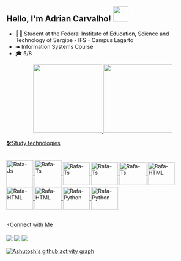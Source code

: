 ## Hello, I'm Adrian Carvalho! <img height="40em" src="https://raw.githubusercontent.com/kaueMarques/kaueMarques/master/hi.gif"/>

- 🧑‍🎓 Student at the Federal Institute of Education, Science and Technology of Sergipe - IFS - Campus Lagarto
- ➠ Information Systems Course
- 🎓 5/8 
<div align="center">
  <a href="https://github.com/AdrianCarvalhoo">
  <img height="180em" src="https://github-readme-stats.vercel.app/api?username=AdrianCarvalhoo&show_icons=true&theme=gotham&include_all_commits=true&count_private=true"/>
  <img height="180em" src="https://github-readme-stats.vercel.app/api/top-langs/?username=AdrianCarvalhoo&layout=compact&langs_count=7&theme=gotham"/>
</div>
  
  🛠Study technologies

<div style="display: inline_block"><br>
  <img align="center" alt="Rafa-Js" height="70" width="70" src="https://icongr.am/devicon/java-original-wordmark.svg?size=130&color">
  <img align="center" alt="Rafa-Ts" height="70" width="70" src="https://icongr.am/devicon/postgresql-original-wordmark.svg?size=130&color">
  <img align="center" alt="Rafa-Ts" height="60" width="70" src="https://cdn.jsdelivr.net/gh/devicons/devicon/icons/figma/figma-original.svg" />
  <img align="center" alt="Rafa-Ts" height="60" width="70" src="https://cdn.jsdelivr.net/gh/devicons/devicon/icons/javascript/javascript-original.svg" />
  <img align="center" alt="Rafa-Ts" height="60" width="70" src="https://cdn.jsdelivr.net/gh/devicons/devicon/icons/nodejs/nodejs-original.svg" />
  <img align="center" alt="Rafa-HTML" height="60" width="70" src="https://icongr.am/devicon/photoshop-line.svg?size=130&color=2970ff">
  <img align="center" alt="Rafa-HTML" height="60" width="70" src="https://icongr.am/devicon/git-original.svg?size=130&color=2970ff">
  <img align="center" alt="Rafa-HTML" height="60" width="70" src="https://cdn.jsdelivr.net/gh/devicons/devicon/icons/github/github-original-wordmark.svg" />
  <img align="center" alt="Rafa-Python" height="60" width="70" src="https://icongr.am/devicon/intellij-original.svg?size=128&color=ffffff">
  <img align="center" alt="Rafa-Python" height="60" width="70" src="https://cdn.jsdelivr.net/gh/devicons/devicon/icons/visualstudio/visualstudio-plain.svg" />
 
  ##
 
 ⚡Connect with Me
 
<div> 
  <a href="https://www.instagram.com/adriancarvalhoo/" target="_blank"><img src="https://img.shields.io/badge/-Instagram-%23E4405F?style=for-the-badge&logo=instagram&logoColor=white" target="_blank"></a>
  <a href = "mailto:adrian.araujcarvalho@gmail.com"><img src="https://img.shields.io/badge/-Gmail-%23333?style=for-the-badge&logo=gmail&logoColor=white" target="_blank"></a>
  <a href="https://github.com/AdrianCarvalhoo" target="_blank"><img src="https://img.shields.io/badge/-LinkedIn-%230077B5?style=for-the-badge&logo=linkedin&logoColor=white" target="_blank"></a> 
  
  [![Ashutosh's github activity graph](https://activity-graph.herokuapp.com/graph?username=AdrianCarvalhoo&bg_color=000000&color=98d0cd&line=174b42&point=403d3d&area=true&hide_border=true)](https://github.com/ashutosh00710/github-readme-activity-graph)
  
 
</div>


